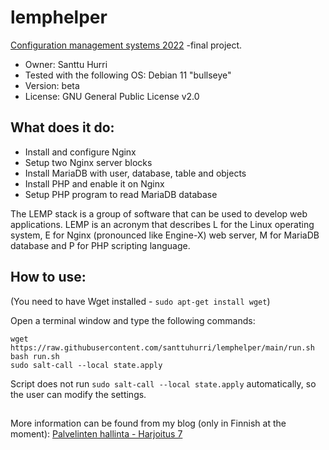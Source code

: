 # lemphelper
[Configuration management systems 2022](https://terokarvinen.com/2021/configuration-management-systems-2022-spring/) -final project.

- Owner: Santtu Hurri
- Tested with the following OS: Debian 11 "bullseye"  
- Version: beta
- License: GNU General Public License v2.0

## What does it do: 
- Install and configure Nginx
- Setup two Nginx server blocks
- Install MariaDB with user, database, table and objects
- Install PHP and enable it on Nginx
- Setup PHP program to read MariaDB database

The LEMP stack is a group of software that can be used to develop web applications. LEMP is an acronym that describes L for the Linux operating system, E for Nginx (pronounced like Engine-X) web server, M for MariaDB database and P for PHP scripting language.
## How to use:
(You need to have Wget installed - `sudo apt-get install wget`)

Open a terminal window and type the following commands:
```
wget https://raw.githubusercontent.com/santtuhurri/lemphelper/main/run.sh
bash run.sh
sudo salt-call --local state.apply
```
Script does not run `sudo salt-call --local state.apply` automatically, so the user can modify the settings.
##
More information can be found from my blog (only in Finnish at the moment): [Palvelinten hallinta - Harjoitus 7](https://hurrisanttu.wordpress.com/2022/05/15/palvelinten-hallinta-harjoitus-7/)
